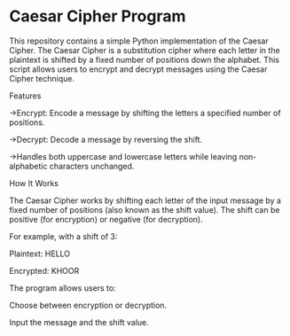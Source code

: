 # Caesar Cipher Program

This repository contains a simple Python implementation of the Caesar Cipher. The Caesar Cipher is a substitution cipher where each letter in the plaintext is shifted by a fixed number of positions down the alphabet. This script allows users to encrypt and decrypt messages using the Caesar Cipher technique.

Features

->Encrypt: Encode a message by shifting the letters a specified number of positions.

->Decrypt: Decode a message by reversing the shift.

->Handles both uppercase and lowercase letters while leaving non-alphabetic characters unchanged.

How It Works

The Caesar Cipher works by shifting each letter of the input message by a fixed number of positions (also known as the shift value). The shift can be positive (for encryption) or negative (for decryption).

For example, with a shift of 3:

Plaintext: HELLO

Encrypted: KHOOR

The program allows users to:

Choose between encryption or decryption.

Input the message and the shift value.
